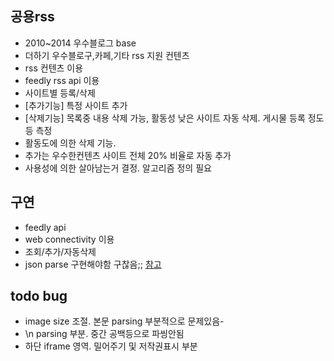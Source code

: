 
## 공용rss
- 2010~2014 우수블로그 base
- 더하기 우수블로구,카페,기타 rss 지원 컨텐츠
- rss 컨텐츠 이용
- feedly rss api 이용
- 사이트별 등록/삭제
- \[추가기능\] 특정 사이트 추가
- \[삭제기능\] 목록중 내용 삭제 가능, 활동성 낮은 사이트 자동 삭제. 게시물 등록 정도 등 측정
- 활동도에 의한 삭제 기능. 
- 추가는 우수한컨텐츠 사이트 전체 20% 비율로 자동 추가 
- 사용성에 의한 살아남는거 결정. 알고리즘 정의 필요

## 구연 
- feedly api
- web connectivity 이용
- 조회/추가/자동삭제
- json parse 구현해야함 구찮음;; [참고](http://www.imagnity.com/tutorials/app-inventor/web-component-json-response-on-app-inventor)

## todo bug
- image size 조절. 본문 parsing 부분적으로 문제있음- 
- \n parsing 부분. 중간 공백등으로 파씽안됨
- 하단 iframe 영역. 밀어주기 및 저작권표시 부분

